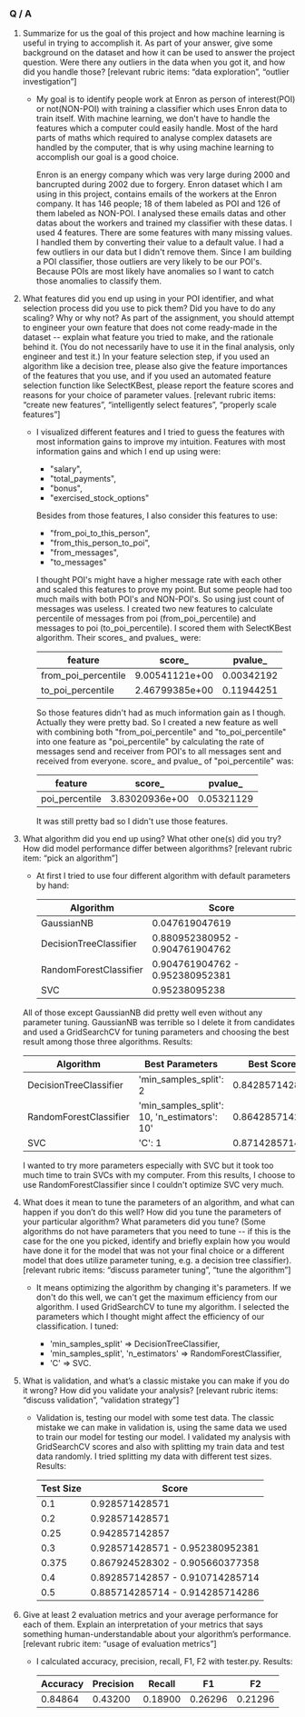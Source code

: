 ### Q / A

1) Summarize for us the goal of this project and 
how machine learning is useful in trying to 
accomplish it. As part of your answer, give 
some background on the dataset and how it can 
be used to answer the project question. Were there 
any outliers in the data when you got it, and how did 
you handle those?  [relevant rubric items: 
“data exploration”, “outlier investigation”]
    
    * My goal is to identify people work at Enron as person of 
interest(POI) or not(NON-POI) with training a classifier 
which uses Enron data to train itself. With machine 
learning, we don't have to handle the features which a 
computer could easily handle. Most of the hard parts of 
maths which required to analyse complex datasets are 
handled by the computer, that is why using machine 
learning to accomplish our goal is a good choice. 

        Enron is an energy company which was very large during 
    2000 and bancrupted during 2002 due to forgery. 
    Enron dataset which I am using in this project, 
    contains emails of the workers at the Enron company. 
    It has 146 people; 18 of them labeled as POI and 126 
    of them labeled as NON-POI. I analysed these emails datas 
    and other datas about the workers and trained 
    my classifier with these datas. I used 4 features. 
    There are some features with many missing values. I handled
    them by converting their value to a default value. I had a few outliers in our data but I didn't 
    remove them. Since I am building a POI classifier, those 
    outliers are very likely to be our POI's. Because POIs are 
    most likely have anomalies so I want to catch those 
    anomalies to classify them.


2) What features did you end up using in your 
POI identifier, and what selection process did you 
use to pick them? Did you have to do any scaling? 
Why or why not? As part of the assignment, you should 
attempt to engineer your own feature that does not come 
ready-made in the dataset -- explain what feature you 
tried to make, and the rationale behind it. 
(You do not necessarily have to use it in the final 
analysis, only engineer and test it.) In your feature 
selection step, if you used an algorithm like a decision 
tree, please also give the feature importances of the 
features that you use, and if you used an automated 
feature selection function like SelectKBest, please 
report the feature scores and reasons for your choice 
of parameter values.  [relevant rubric items: 
“create new features”, “intelligently select features”, 
“properly scale features”]

    * I visualized different features and I tried to guess the 
    features with most information gains to improve my 
    intuition. Features with most information gains and 
    which I end up using were:
    
        * "salary",
        * "total_payments",
        * "bonus",
        * "exercised_stock_options"
        
        Besides from those features, I also consider this
        features to use:
            
        * "from_poi_to_this_person",
        * "from_this_person_to_poi",
        * "from_messages",
        * "to_messages"
        
        I thought POI's might have a higher message rate with
        each other and scaled this features to prove my point.
        But some people had too much mails with both POI's and
        NON-POI's. So using just count of messages was useless.
        I created two new features to calculate percentile of
        messages from poi (from_poi_percentile) and messages 
        to poi (to_poi_percentile). I scored them with 
        SelectKBest algorithm. Their scores_ and pvalues_ were:
        
        feature | score_ | pvalue_
        ------------- | ---------------- | --------
        from_poi_percentile | 9.00541121e+00 | 0.00342192
        to_poi_percentile | 2.46799385e+00 | 0.11944251
        
        So those features didn't had as much information gain
        as I though. Actually they were pretty bad. So I created
        a new feature as well with combining both "from_poi_percentile"
        and "to_poi_percentile" into one feature as "poi_percentile"
        by calculating the rate of messages send and receiver from
        POI's to all messages sent and received from everyone.
        score_ and pvalue_ of "poi_percentile" was:
        
        feature | score_ | pvalue_
        ------------- | ---------------- | --------
        poi_percentile | 3.83020936e+00 | 0.05321129
        
        It was still pretty bad so I didn't use those features.

3) What algorithm did you end up using? What other one(s) 
did you try? How did model performance differ between 
algorithms?  [relevant rubric item: “pick an algorithm”]

    * At first I tried to use four different algorithm with
    default parameters by hand:
    
        Algorithm | Score
        --------- | ----------
        GaussianNB | 0.047619047619
        DecisionTreeClassifier | 0.880952380952 - 0.904761904762
        RandomForestClassifier | 0.904761904762 - 0.952380952381
        SVC | 0.95238095238
    
    All of those except GaussianNB did pretty well even without
    any parameter tuning. GaussianNB was terrible so I delete it
    from candidates and used a GridSearchCV for tuning parameters
    and choosing the best result among those three algorithms.
    Results:
    
    Algorithm | Best Parameters | Best Score
    --------- | -------------------- | -------
    DecisionTreeClassifier | 'min_samples_split': 2 | 0.842857142857
    RandomForestClassifier | 'min_samples_split': 10, 'n_estimators': 10' | 0.864285714286
    SVC | 'C': 1 | 0.871428571429
    
    I wanted to try more parameters especially with SVC but
    it took too much time to train SVCs with my computer. From
    this results, I choose to use RandomForestClassifier since
    I couldn't optimize SVC very much.
    
4) What does it mean to tune the parameters of an algorithm, 
and what can happen if you don’t do this well?  How did you 
tune the parameters of your particular algorithm? What 
parameters did you tune? (Some algorithms do not have 
parameters that you need to tune -- if this is the case for 
the one you picked, identify and briefly explain how you 
would have done it for the model that was not your final 
choice or a different model that does utilize parameter 
tuning, e.g. a decision tree classifier).  [relevant rubric 
items: “discuss parameter tuning”, “tune the algorithm”]

    * It means optimizing the algorithm by changing it's 
    parameters. If we don't do this well, we can't get the
    maximum efficiency from our algorithm. I used GridSearchCV
    to tune my algorithm. I selected the parameters which I
    thought might affect the efficiency of our classification.
    I tuned:
    
        * 'min_samples_split' => DecisionTreeClassifier,
        * 'min_samples_split', 'n_estimators' => RandomForestClassifier,
        * 'C' => SVC.

5) What is validation, and what’s a classic mistake you can 
make if you do it wrong? How did you validate your analysis? 
[relevant rubric items: “discuss validation”, 
“validation strategy”]

    * Validation is, testing our model with some test data. 
    The classic mistake we can make in validation is, using 
    the same data we used to train our model for testing our 
    model. I validated my analysis with GridSearchCV scores
    and also with splitting my train data and test data randomly.
    I tried splitting my data with different test sizes. Results:
    
        Test Size | Score
        ----- | ------
        0.1 | 0.928571428571
        0.2 | 0.928571428571
        0.25 | 0.942857142857
        0.3 | 0.928571428571 - 0.952380952381
        0.375 | 0.867924528302 - 0.905660377358
        0.4 | 0.892857142857 - 0.910714285714
        0.5 | 0.885714285714 - 0.914285714286
    
6) Give at least 2 evaluation metrics and your average 
performance for each of them.  Explain an interpretation of 
your metrics that says something human-understandable about 
your algorithm’s performance. [relevant rubric item: 
“usage of evaluation metrics”]

    * I calculated accuracy, precision, recall, F1, F2 with 
    tester.py. Results:
    
        Accuracy | Precision | Recall | F1 | F2
        ----- | ----- | ----- | ----- | ------
        0.84864	| 0.43200 | 0.18900 | 0.26296 | 0.21296 
